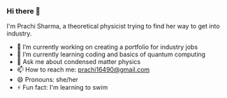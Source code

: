 ### Hi there 👋

<!--
**prachisharma21/prachisharma21** is a ✨ _special_ ✨ repository because its `README.md` (this file) appears on your GitHub profile.Here are some ideas to get you started:-->
I'm Prachi Sharma, a theoretical physicist trying to find her way to get into industry. 


- 🔭 I’m currently working on creating a portfolio for industry jobs
- 🌱 I’m currently learning coding and basics of quantum computing 
- 💬 Ask me about condensed matter physics 
- 📫 How to reach me: prachi16490@gmail.com
- 😄 Pronouns: she/her
- ⚡ Fun fact: I'm learning to swim 

